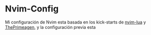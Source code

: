 # Nvim-Config
Mi configuración de Nvim esta basada en los kick-starts de [nvim-lua](https://github.com/nvim-lua/kickstart.nvim/blob/master/init.lua) y [ThePrimeagen](https://github.com/ThePrimeagen/init.lua/blob/master/init.lua), y la configuración previa esta

